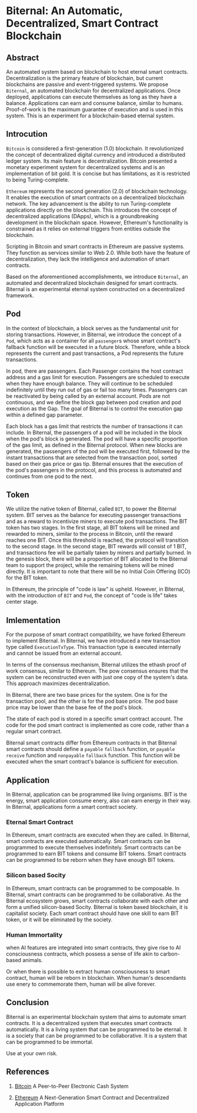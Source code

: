 # Biternal: An Automatic, Decentralized, Smart Contract Blockchain

## Abstract

An automated system based on blockchain to host eternal smart contracts. Decentralization is the primary feature of blockchain, but current blockchains are passive and event-triggered systems. We propose `Biternal`, an automated blockchain for decentralized applications. Once deployed, applications can execute themselves as long as they have a balance. Applications can earn and consume balance, similar to humans. Proof-of-work is the maximum guarantee of execution and is used in this system. This is an experiment for a blockchain-based eternal system.

## Introcution

`Bitcoin` is considered a first-generation (1.0) blockchain. It revolutionized the concept of decentralized digital currency and introduced a distributed ledger system. Its main feature is decentralization. Bitcoin presented a monetary experiment system for decentralized systems and is an implementation of bit gold. It is concise but has limitations, as it is restricted to being Turing-complete.

`Ethereum` represents the second generation (2.0) of blockchain technology. It enables the execution of smart contracts on a decentralized blockchain network. The key advancement is the ability to run Turing-complete applications directly on the blockchain. This introduces the concept of decentralized applications (DApps), which is a groundbreaking development in the blockchain space. However, Ethereum's functionality is constrained as it relies on external triggers from entities outside the blockchain.

Scripting in Bitcoin and smart contracts in Ethereum are passive systems. They function as services similar to Web 2.0. While both have the feature of decentralization, they lack the intelligence and automation of smart contracts.

Based on the aforementioned accomplishments, we introduce `Biternal`, an automated and decentralized blockchain designed for smart contracts. Biternal is an experimental eternal system constructed on a decentralized framework.

## Pod

In the context of blockchain, a block serves as the fundamental unit for storing transactions. However, in Biternal, we introduce the concept of a `Pod`, which acts as a container for all `passenger`s whose smart contract's fallback function will be executed in a future block. Therefore, while a block represents the current and past transactions, a Pod represents the future transactions.

In pod, there are passengers. Each Passenger contains the host contract address and a gas limit for execution. Passengers are scheduled to execute when they have enough balance. They will continue to be scheduled indefinitely until they run out of gas or fail too many times. Passengers can be reactivated by being called by an external account. Pods are not continuous, and we define the block gap between pod creation and pod execution as the Gap. The goal of Biternal is to control the execution gap within a defined gap parameter.

Each block has a gas limit that restricts the number of transactions it can include. In Biternal, the passengers of a pod will be included in the block when the pod's block is generated. The pod will have a specific proportion of the gas limit, as defined in the Biternal protocol. When new blocks are generated, the passengers of the pod will be executed first, followed by the instant transactions that are selected from the transaction pool, sorted based on their gas price or gas tip. Biternal ensures that the execution of the pod's passengers in the protocol, and this process is automated and continues from one pod to the next.

## Token

We utilize the native token of Biternal, called `BIT`, to power the Biternal system. BIT serves as the balance for executing passenger transactions and as a reward to incentivize miners to execute pod transactions. The BIT token has two stages. In the first stage, all BIT tokens will be mined and rewarded to miners, similar to the process in Bitcoin, until the reward reaches one BIT. Once this threshold is reached, the protocol will transition to the second stage. In the second stage, BIT rewards will consist of 1 BIT, and transactions fee will be partially taken by miners and partially burned. In the genesis block, there will be a proportion of BIT allocated to the Biternal team to support the project, while the remaining tokens will be mined directly. It is important to note that there will be no Initial Coin Offering (ICO) for the BIT token.

In Ethereum, the principle of "code is law" is upheld. However, in Biternal, with the introduction of `BIT` and `Pod`, the concept of "code is life" takes center stage.

## Imlementation

For the purpose of smart contract compatibility, we have forked Ethereum to implement Biternal. In Biternal, we have introduced a new transaction type called `ExecutionTxType`. This transaction type is executed internally and cannot be issued from an external account.

In terms of the consensus mechanism, Biternal utilizes the ethash proof of work consensus, similar to Ethereum. The pow consensus ensures that the system can be reconstructed even with just one copy of the system's data. This approach maximizes decentralization.

In Biternal, there are two base prices for the system. One is for the transaction pool, and the other is for the pod base price. The pod base price may be lower than the base fee of the pod's block.

The state of each pod is stored in a specific smart contract account. The code for the pod smart contract is implemented as core code, rather than a regular smart contract. 

Biternal smart contracts differ from Ethereum contracts in that Biternal smart contracts should define a `payable` `fallback` function,  or `payable` `receive` function and `nonpayable` `fallback` function. This function will be executed when the smart contract's balance is sufficient for execution.


## Application

In Biternal, application can be programmed like living organisms. BIT is the energy, smart application consume enery, also can earn energy in their way. In Biternal, applications form a smart contract society.


### Eternal Smart Contract

In Ethereum, smart contracts are executed when they are called. In Biternal, smart contracts are executed automatically. Smart contracts can be programmed to execute themselves indefinitely. Smart contracts can be programmed to earn BIT tokens and consume BIT tokens. Smart contracts can be programmed to be reborn when they have enough BIT tokens.

### Silicon based Socity

In Ethereum, smart contracts can be programmed to be composable. In Biternal, smart contracts can be programmed to be collaborative. As the Biternal ecosystem grows, smart contracts collaborate with each other and form a unified silicon-based Socity. Biternal is token based blockchain, it is capitalist society. Each smart contract should have one skill to earn BIT token, or it will be eliminated by the society.


### Human Immortality

when AI features are integrated into smart contracts, they give rise to AI consciousness contracts, which possess a sense of life akin to carbon-based animals.

Or when there is possible to extract human consciousness to smart contract, human will be reborn in blockchain. When human's descendants use enery to commemorate them, human will be alive forever.


## Conclusion

Biternal is an experimental blockchain system that aims to automate smart contracts. It is a decentralized system that executes smart contracts automatically. It is a living system that can be programmed to be eternal. It is a society that can be programmed to be collaborative. It is a system that can be programmed to be immortal.

Use at your own risk.

## References

1. [Bitcoin](https://bitcoin.org/bitcoin.pdf) A Peer-to-Peer Electronic Cash System

2. [Ethereum](https://ethereum.org/en/whitepaper/) A Next-Generation Smart Contract and Decentralized Application Platform